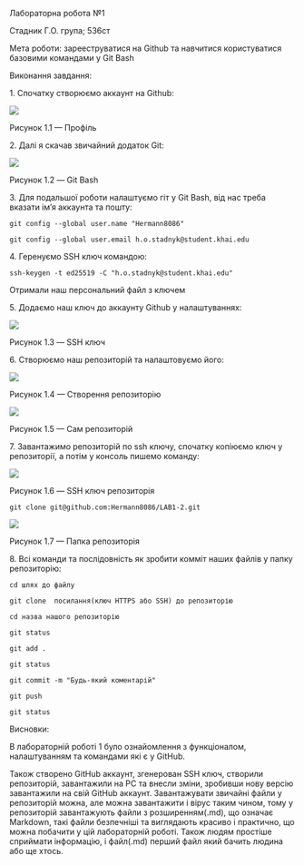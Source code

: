 ﻿Лабораторна робота №1 

Стадник Г.О. група; 536ст

Мета роботи: зарееструватися на Github та навчитися користуватися базовими командами у Git Bash 

Виконання завдання: 

1\. Спочатку створюємо аккаунт на Github:

![](Aspose.Words.fa2bca98-f633-40d9-b968-308c3324d1da.001.png)

Рисунок 1.1 — Профіль

2\. Далі я скачав звичайний додаток Git:

![](Aspose.Words.fa2bca98-f633-40d9-b968-308c3324d1da.002.png)

Рисунок 1.2 — Git Bash

3\. Для подальшої роботи налаштуємо гіт у Git Bash, від нас треба вказати ім’я аккаунта та пошту:

```
git config --global user.name "Hermann8086"
```

```
git config --global user.email h.o.stadnyk@student.khai.edu
```


4\. Геренуємо SSH ключ командою:

```
ssh-keygen -t ed25519 -C "h.o.stadnyk@student.khai.edu"
```

Отримали наш персональний файл з ключем

5\. Додаємо наш ключ до аккаунту Github у налаштуваннях:

![](Aspose.Words.fa2bca98-f633-40d9-b968-308c3324d1da.003.png)

Рисунок 1.3 — SSH ключ

6\. Створюємо наш репозиторій та налаштовуємо його:

![](Aspose.Words.fa2bca98-f633-40d9-b968-308c3324d1da.004.png)

Рисунок 1.4 — Створення репозиторію

![](Aspose.Words.fa2bca98-f633-40d9-b968-308c3324d1da.005.png)

Рисунок 1.5 — Сам репозиторій

7\. Завантажимо репозиторій по ssh ключу, спочатку копіюємо ключ у репозиторії, а потім у консоль пишемо команду:

![](Aspose.Words.fa2bca98-f633-40d9-b968-308c3324d1da.006.png)

Рисунок 1.6 — SSH ключ репозиторія

```
git clone git@github.com:Hermann8086/LAB1-2.git
```

![](Aspose.Words.fa2bca98-f633-40d9-b968-308c3324d1da.007.png)

Рисунок 1.7 — Папка репозиторія

8\. Всі команди та послідовність як зробити комміт наших файлів у папку репозиторію:

```
cd шлях до файлу
```

```
git clone  посилання(ключ HTTPS або SSH) до репозиторію
```

```
cd назва нашого репозиторію
```

```
git status
```

```
git add .
```

```
git status
```

```
git commit -m "Будь-який коментарій"
```

```
git push
```

```
git status
```

Висновки:

В лабораторній роботі 1 було ознайомлення з функціоналом, налаштуванням та командами які є у GitHub.

Також створено GitHub аккаунт, згенерован SSH ключ, створили репозиторій, завантажили на PC та внесли зміни, зробивши нову версію завантажили на свій GitHub аккаунт. Завантажувати звичайні файли у репозиторій можна, але можна завантажити і вірус таким чином, тому у репозиторій завантажують файли з розширенням(.md), що означає Markdown, такі файли безпечніші та виглядають красиво і практично, що можна побачити у цій лабораторній роботі. Також людям простіше сприймати інформацію, і файл(.md) перший файл який бачить людина або ще хтось.

